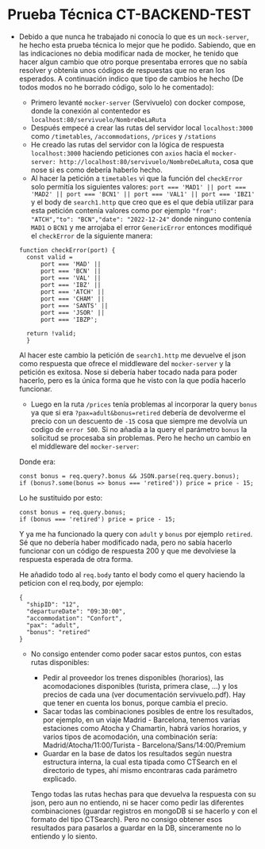 
# Prueba Técnica CT-BACKEND-TEST

   - Debido a que nunca he trabajado ni conocía lo que es un `mock-server`, he hecho esta prueba técnica lo mejor que he podido. Sabiendo, que en las indicaciones no debia modificar nada de mocker, he tenido que hacer algun cambio que otro porque presentaba errores que no sabía resolver y obtenía unos códigos de respuestas que no eran los esperados. A continuación indico que tipo de cambios he hecho (De todos modos no he borrado código, solo lo he comentado):
      - Primero levanté `mocker-server` (Servivuelo) con docker compose, donde la conexión al contentedor es `localhost:80/servivuelo/NombreDeLaRuta`
      - Después empecé a crear las rutas del servidor local `localhost:3000` como `/timetables`, `/accommodations`, `/prices` y `/stations`
      - He creado las rutas del servidor con la lógica de respuesta `localhost:3000` haciendo peticiones con `axios` hacia el `mocker-server: http://localhost:80/servivuelo/NombreDeLaRuta`, cosa que nose si es como debería haberlo hecho.
      - Al hacer la petición a `timetables` vi que la función del `checkError` solo permitía los siguientes valores: `port === 'MAD1' || port === 'MAD2' || port === 'BCN1' || port === 'VAL1' || port === 'IBZ1'` y el body de `search1.http` que creo que es el que debía utilizar para esta petición contenía valores como por ejemplo `"from": "ATCH","to": "BCN","date": "2022-12-24"` donde ninguno contenía `MAD1` o `BCN1` y me arrojaba el error `GenericError` entonces modifiqué el `checkError` de la siguiente manera:
      ```
      function checkError(port) {
        const valid =
            port === 'MAD' ||
            port === 'BCN' ||
            port === 'VAL' ||
            port === 'IBZ' ||
            port === 'ATCH' ||
            port === 'CHAM' ||
            port === 'SANTS' ||
            port === 'JSOR' ||
            port === 'IBZP';

        return !valid;
        }
      ```
      Al hacer este cambio la petición de `search1.http` me devuelve el json como respuesta que ofrece el middleware del `mocker-server` y la petición es exitosa. Nose si debería haber tocado nada para poder hacerlo, pero es la única forma que he visto con la que podía hacerlo funcionar.

      - Luego en la ruta `/prices` tenía problemas al incorporar la query `bonus` ya que si era `?pax=adult&bonus=retired` debería de devolverme el precio con un descuento de `-15` cosa que siempre me devolvía un codigo de `error 500`. Si no añadía a la query el parámetro `bonus` la solicitud se procesaba sin problemas. Pero he hecho un cambio en el middleware del `mocker-server`:


      Donde era:
      ```
      const bonus = req.query?.bonus && JSON.parse(req.query.bonus);
      if (bonus?.some(bonus => bonus === 'retired')) price = price - 15;
      ```
      Lo he sustituido por esto:
      ```
      const bonus = req.query.bonus;
      if (bonus === 'retired') price = price - 15;
      ```
      Y ya me ha funcionado la query con `adult` y `bonus` por ejemplo `retired`. Sé que no debería haber modificado nada, pero no sabía hacerlo funcionar con un código de respuesta 200 y que me devolviese la respuesta esperada de otra forma.

      He añadido todo al `req.body` tanto el body como el query haciendo la peticion con el req.body, por ejemplo:
      ```
      {
        "shipID": "12",
        "departureDate": "09:30:00",
        "accommodation": "Confort",
        "pax": "adult",
        "bonus": "retired"
      }
      ```
      - No consigo entender como poder sacar estos puntos, con estas rutas disponibles:
         - Pedir al proveedor los trenes disponibles (horarios), las acomodaciones disponibles (turista, primera clase, ...) y los precios de cada una (ver documentación servivuelo.pdf). Hay que tener en cuenta los bonus, porque cambia el precio.
         - Sacar todas las combinaciones posibles de entre los resultados, por ejemplo, en un viaje Madrid - Barcelona, tenemos varias estaciones como Atocha y Chamartin, habrá varios horarios, y varios tipos de acomodación, una combinación sería: Madrid/Atocha/11:00/Turista - Barcelona/Sans/14:00/Premium
         - Guardar en la base de datos los resultados según nuestra estructura interna, la cual esta tipada como CTSearch en el directorio de types, ahí mismo encontraras cada parámetro explicado.

         Tengo todas las rutas hechas para que devuelva la respuesta con su json, pero aun no entiendo, ni se hacer como pedir las diferentes combinaciones (guardar registros en mongoDB si se hacerlo y con el formato del tipo CTSearch). Pero no consigo obtener esos resultados para pasarlos a guardar en la DB, sinceramente no lo entiendo y lo siento.
